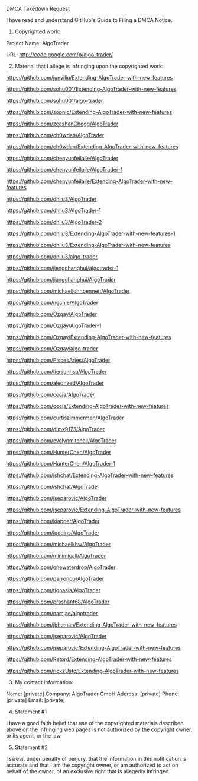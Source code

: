 DMCA Takedown Request

I have read and understand GitHub's Guide to Filing a DMCA Notice.

1. Copyrighted work:

  Project Name: AlgoTrader

  URL: http://code.google.com/p/algo-trader/

2. Material that I allege is infringing upon the copyrighted work:

  https://github.com/junyiliu/Extending-AlgoTrader-with-new-features

  https://github.com/sohu001/Extending-AlgoTrader-with-new-features

  https://github.com/sohu001/algo-trader

  https://github.com/sopnic/Extending-AlgoTrader-with-new-features

  https://github.com/zeeshanChegg/AlgoTrader

  https://github.com/ch0wdan/AlgoTrader

  https://github.com/ch0wdan/Extending-AlgoTrader-with-new-features

  https://github.com/chenyunfeilaile/AlgoTrader

  https://github.com/chenyunfeilaile/AlgoTrader-1

  https://github.com/chenyunfeilaile/Extending-AlgoTrader-with-new-features

  https://github.com/dhliu3/AlgoTrader

  https://github.com/dhliu3/AlgoTrader-1

  https://github.com/dhliu3/AlgoTrader-2

  https://github.com/dhliu3/Extending-AlgoTrader-with-new-features-1

  https://github.com/dhliu3/Extending-AlgoTrader-with-new-features

  https://github.com/dhliu3/algo-trader

  https://github.com/jiangchanghui/algotrader-1

  https://github.com/jiangchanghui/AlgoTrader

  https://github.com/michaeljohnbennett/AlgoTrader

  https://github.com/ngchie/AlgoTrader

  https://github.com/Ozgay/AlgoTrader

  https://github.com/Ozgay/AlgoTrader-1

  https://github.com/Ozgay/Extending-AlgoTrader-with-new-features

  https://github.com/Ozgay/algo-trader

  https://github.com/PiscesAries/AlgoTrader

  https://github.com/tienjunhsu/AlgoTrader

  https://github.com/alephzed/AlgoTrader

  https://github.com/cocia/AlgoTrader

  https://github.com/cocia/Extending-AlgoTrader-with-new-features

  https://github.com/curtiszimmerman/AlgoTrader

  https://github.com/dimx9173/AlgoTrader

  https://github.com/evelynmitchell/AlgoTrader

  https://github.com/HunterChen/AlgoTrader

  https://github.com/HunterChen/AlgoTrader-1
 
  https://github.com/ishchat/Extending-AlgoTrader-with-new-features

  https://github.com/ishchat/AlgoTrader

  https://github.com/jseparovic/AlgoTrader

  https://github.com/jseparovic/Extending-AlgoTrader-with-new-features

  https://github.com/kiapper/AlgoTrader

  https://github.com/loobins/AlgoTrader

  https://github.com/michaelkhw/AlgoTrader

  https://github.com/minimicall/AlgoTrader

  https://github.com/onewaterdrop/AlgoTrader

  https://github.com/parrondo/AlgoTrader

  https://github.com/tignasia/AlgoTrader

  https://github.com/prashant68/AlgoTrader
  
  https://github.com/namjae/algotrader

  https://github.com/jbheman/Extending-AlgoTrader-with-new-features

  https://github.com/jseparovic/AlgoTrader

  https://github.com/jseparovic/Extending-AlgoTrader-with-new-features

  https://github.com/Retord/Extending-AlgoTrader-with-new-features

  https://github.com/rickzUstc/Extending-AlgoTrader-with-new-features

3. My contact information:

  Name: [private]
  Company: AlgoTrader GmbH
  Address: [private]
  Phone: [private]
  Email: [private]

4. Statement #1

  I have a good faith belief that use of the copyrighted materials described
above on the infringing web pages is not authorized by the copyright owner,
or its agent, or the law.

5. Statement #2

  I swear, under penalty of perjury, that the information in this notification
is accurate and that I am the copyright owner, or am authorized to act on
behalf of the owner, of an exclusive right that is allegedly infringed.

